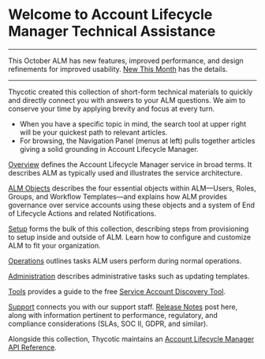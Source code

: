 ﻿[title]: # (ALM Technicals Collection)
[tags]: # (Account Lifecycle Manager,ALM,Active Directory,)
[priority]: # (1)

# Welcome to Account Lifecycle Manager Technical Assistance

---

This October ALM has new features, improved performance, and design refinements for improved usability. [New This Month](new-this-month.md) has the details.

---

Thycotic created this collection of short-form technical materials to quickly and directly connect you with answers to your ALM questions. We aim to conserve your time by applying brevity and focus at every turn.

* When you have a specific topic in mind, the search tool at upper right will be your quickest path to relevant articles.
* For browsing, the Navigation Panel (menus at left) pulls together articles giving a solid grounding in Account Lifecycle Manager.

[Overview](./alm-overview/) defines the Account Lifecycle Manager service in broad terms. It describes ALM as typically used and illustrates the service architecture.

[ALM Objects](./alm-objects/) describes the four essential objects within ALM—Users, Roles, Groups, and Workflow Templates—and explains how ALM provides governance over service accounts using these objects and a system of End of Lifecycle Actions and related Notifications.

[Setup](./get-started/) forms the bulk of this collection, describing steps from provisioning to setup inside and outside of ALM. Learn how to configure and customize ALM to fit your organization.

[Operations](./alm-operations/) outlines tasks ALM users perform during normal operations.

[Administration](./alm-admin/) describes administrative tasks such as updating templates.

[Tools](./ref-items/) provides a guide to the free [Service Account Discovery Tool](./ref-items/discovery-tool/).

[Support](./support/) connects you with our support staff. [Release Notes](./support/release-notes.md) post here, along with information pertinent to performance, regulatory, and compliance considerations (SLAs, SOC II, GDPR, and similar).

Alongside this collection, Thycotic maintains an [Account Lifecycle Manager API Reference](https://thycotic.accountlifecyclecloud.com/docs/api-reference).
